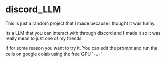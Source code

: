 # discord_LLM


This is just a random project that I made because I thought it was funny.

Its a LLM that you can interact with through discord and I made it so it was really mean to just one of my friends.

If for some reason you want to try it. You can edit the prompt and run the cells on google colab using the free GPU ´･ᴗ･`
